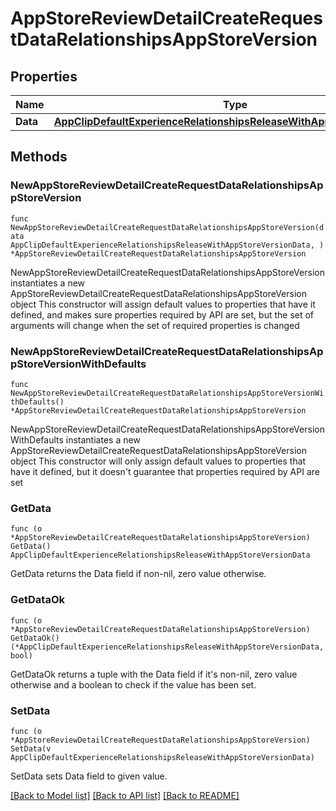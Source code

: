 # AppStoreReviewDetailCreateRequestDataRelationshipsAppStoreVersion

## Properties

Name | Type | Description | Notes
------------ | ------------- | ------------- | -------------
**Data** | [**AppClipDefaultExperienceRelationshipsReleaseWithAppStoreVersionData**](AppClipDefaultExperienceRelationshipsReleaseWithAppStoreVersionData.md) |  | 

## Methods

### NewAppStoreReviewDetailCreateRequestDataRelationshipsAppStoreVersion

`func NewAppStoreReviewDetailCreateRequestDataRelationshipsAppStoreVersion(data AppClipDefaultExperienceRelationshipsReleaseWithAppStoreVersionData, ) *AppStoreReviewDetailCreateRequestDataRelationshipsAppStoreVersion`

NewAppStoreReviewDetailCreateRequestDataRelationshipsAppStoreVersion instantiates a new AppStoreReviewDetailCreateRequestDataRelationshipsAppStoreVersion object
This constructor will assign default values to properties that have it defined,
and makes sure properties required by API are set, but the set of arguments
will change when the set of required properties is changed

### NewAppStoreReviewDetailCreateRequestDataRelationshipsAppStoreVersionWithDefaults

`func NewAppStoreReviewDetailCreateRequestDataRelationshipsAppStoreVersionWithDefaults() *AppStoreReviewDetailCreateRequestDataRelationshipsAppStoreVersion`

NewAppStoreReviewDetailCreateRequestDataRelationshipsAppStoreVersionWithDefaults instantiates a new AppStoreReviewDetailCreateRequestDataRelationshipsAppStoreVersion object
This constructor will only assign default values to properties that have it defined,
but it doesn't guarantee that properties required by API are set

### GetData

`func (o *AppStoreReviewDetailCreateRequestDataRelationshipsAppStoreVersion) GetData() AppClipDefaultExperienceRelationshipsReleaseWithAppStoreVersionData`

GetData returns the Data field if non-nil, zero value otherwise.

### GetDataOk

`func (o *AppStoreReviewDetailCreateRequestDataRelationshipsAppStoreVersion) GetDataOk() (*AppClipDefaultExperienceRelationshipsReleaseWithAppStoreVersionData, bool)`

GetDataOk returns a tuple with the Data field if it's non-nil, zero value otherwise
and a boolean to check if the value has been set.

### SetData

`func (o *AppStoreReviewDetailCreateRequestDataRelationshipsAppStoreVersion) SetData(v AppClipDefaultExperienceRelationshipsReleaseWithAppStoreVersionData)`

SetData sets Data field to given value.



[[Back to Model list]](../README.md#documentation-for-models) [[Back to API list]](../README.md#documentation-for-api-endpoints) [[Back to README]](../README.md)



